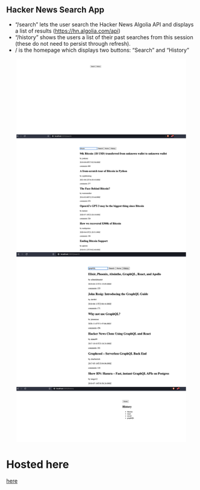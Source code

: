 ## Hacker News Search App
* “/search” lets the user search the Hacker News Algolia API and displays a list of results (https://hn.algolia.com/api)
* “/history” shows the users a list of their past searches from this session (these do not need to persist through refresh).
* / is the homepage which displays two buttons: “Search” and “History”

<p align="center">
  <img src="./frontend/images/home.png" width="450" title="home">
  <img src="./frontend/images/search1.png" width="450" alt="search1">
  <img src="./frontend/images/search2.png" width="450" alt="search2">
  <img src="./frontend/images/history.png" width="450" alt="hsitory">
</p>

# Hosted here 
 [here](http://hn.rayanr.com)
 
